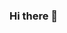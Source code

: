 ### Hi there 👋

<!--
**abhisheksinha20p/abhisheksinha20p** is a ✨ _special_ ✨ repository because its `README.md` (this file) appears on your GitHub profile.
- 🌱 I’m currently learning ...
